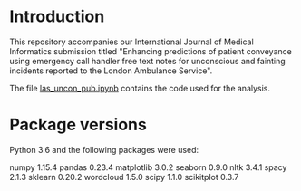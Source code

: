 # Introduction

This repository accompanies our International Journal of Medical Informatics submission titled "Enhancing predictions of patient conveyance using emergency call handler free text notes for unconscious and fainting incidents reported to the London Ambulance Service".

The file [las_uncon_pub.ipynb](https://github.com/KCL-Health-NLP/las_uncons/blob/master/las_uncon_pub.ipynb) contains the code used for the analysis.

# Package versions

Python 3.6 and the following packages were used:

numpy 1.15.4
pandas 0.23.4
matplotlib 3.0.2
seaborn 0.9.0
nltk 3.4.1
spacy 2.1.3
sklearn 0.20.2
wordcloud 1.5.0
scipy 1.1.0
scikitplot 0.3.7
